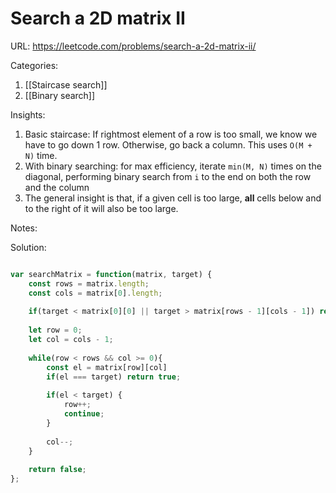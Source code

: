 # Search a 2D matrix II

URL: https://leetcode.com/problems/search-a-2d-matrix-ii/

Categories:
1. [[Staircase search]]
2. [[Binary search]]

Insights:
1. Basic staircase: If rightmost element of a row is too small, we know we have to go down 1 row.  Otherwise, go back a column.  This uses `O(M + N)` time.
2. With binary searching: for max efficiency, iterate `min(M, N)` times on the diagonal, performing binary search from `i` to the end on both the row and the column
3. The general insight is that, if a given cell is too large, **all** cells below and to the right of it will also be too large.  

Notes:

Solution:
```javascript

var searchMatrix = function(matrix, target) {
    const rows = matrix.length;
    const cols = matrix[0].length;
    
    if(target < matrix[0][0] || target > matrix[rows - 1][cols - 1]) return false;
    
    let row = 0;
    let col = cols - 1;
    
    while(row < rows && col >= 0){
        const el = matrix[row][col]
        if(el === target) return true;
        
        if(el < target) {
            row++;
            continue;
        }
        
        col--;
    }
    
    return false;
};
```